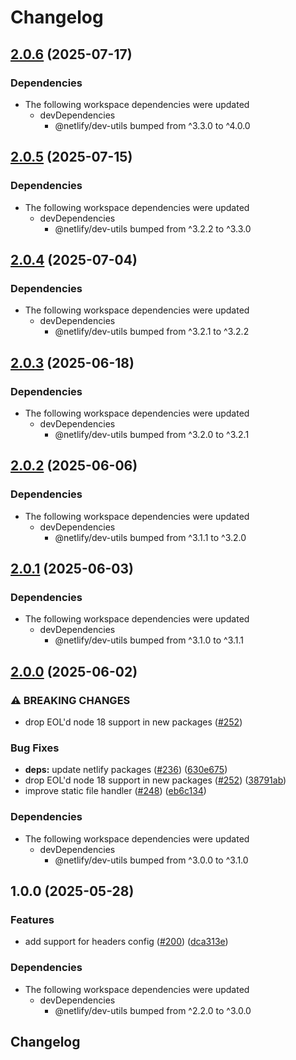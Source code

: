 # Changelog

## [2.0.6](https://github.com/netlify/primitives/compare/headers-v2.0.5...headers-v2.0.6) (2025-07-17)


### Dependencies

* The following workspace dependencies were updated
  * devDependencies
    * @netlify/dev-utils bumped from ^3.3.0 to ^4.0.0

## [2.0.5](https://github.com/netlify/primitives/compare/headers-v2.0.4...headers-v2.0.5) (2025-07-15)


### Dependencies

* The following workspace dependencies were updated
  * devDependencies
    * @netlify/dev-utils bumped from ^3.2.2 to ^3.3.0

## [2.0.4](https://github.com/netlify/primitives/compare/headers-v2.0.3...headers-v2.0.4) (2025-07-04)


### Dependencies

* The following workspace dependencies were updated
  * devDependencies
    * @netlify/dev-utils bumped from ^3.2.1 to ^3.2.2

## [2.0.3](https://github.com/netlify/primitives/compare/headers-v2.0.2...headers-v2.0.3) (2025-06-18)


### Dependencies

* The following workspace dependencies were updated
  * devDependencies
    * @netlify/dev-utils bumped from ^3.2.0 to ^3.2.1

## [2.0.2](https://github.com/netlify/primitives/compare/headers-v2.0.1...headers-v2.0.2) (2025-06-06)


### Dependencies

* The following workspace dependencies were updated
  * devDependencies
    * @netlify/dev-utils bumped from ^3.1.1 to ^3.2.0

## [2.0.1](https://github.com/netlify/primitives/compare/headers-v2.0.0...headers-v2.0.1) (2025-06-03)


### Dependencies

* The following workspace dependencies were updated
  * devDependencies
    * @netlify/dev-utils bumped from ^3.1.0 to ^3.1.1

## [2.0.0](https://github.com/netlify/primitives/compare/headers-v1.0.0...headers-v2.0.0) (2025-06-02)


### ⚠ BREAKING CHANGES

* drop EOL'd node 18 support in new packages ([#252](https://github.com/netlify/primitives/issues/252))

### Bug Fixes

* **deps:** update netlify packages ([#236](https://github.com/netlify/primitives/issues/236)) ([630e675](https://github.com/netlify/primitives/commit/630e675822ece3d4bca58673b0a899f5a6c06bd9))
* drop EOL'd node 18 support in new packages ([#252](https://github.com/netlify/primitives/issues/252)) ([38791ab](https://github.com/netlify/primitives/commit/38791ab91dcbf1f05093ba123eaccdf960a2d6e7))
* improve static file handler ([#248](https://github.com/netlify/primitives/issues/248)) ([eb6c134](https://github.com/netlify/primitives/commit/eb6c134965a1653b3f3bebd9ec44df334589551e))


### Dependencies

* The following workspace dependencies were updated
  * devDependencies
    * @netlify/dev-utils bumped from ^3.0.0 to ^3.1.0

## 1.0.0 (2025-05-28)


### Features

* add support for headers config ([#200](https://github.com/netlify/primitives/issues/200)) ([dca313e](https://github.com/netlify/primitives/commit/dca313ec82980231724a2d801bcc739df1d27924))


### Dependencies

* The following workspace dependencies were updated
  * devDependencies
    * @netlify/dev-utils bumped from ^2.2.0 to ^3.0.0

## Changelog
